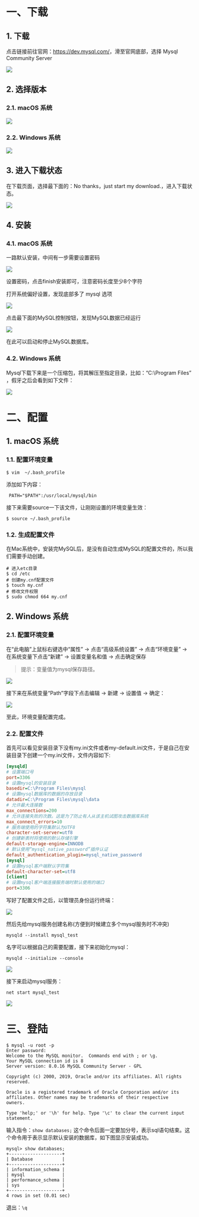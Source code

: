 # 一、下载

## 1. 下载

点击链接前往官网：<https://dev.mysql.com/>，滑至官网底部，选择 Mysql Community Server

![](./IMGS/install_mac_1.jpg)

## 2. 选择版本

### 2.1. macOS 系统

![](./IMGS/install_mac_2.jpg)

### 2.2. Windows 系统

![](./IMGS/install_windows_choose_version.jpg)

## 3. 进入下载状态

在下载页面，选择最下面的：No thanks，just start my download.，进入下载状态。

![](./IMGS/install_mac_3.jpg)

## 4. 安装

### 4.1. macOS 系统

 一路默认安装，中间有一步需要设置密码

![](./IMGS/install_mac_4.jpg)

设置密码，点击finish安装即可，注意密码长度至少8个字符

打开系统偏好设置，发现底部多了 mysql 选项

![](./IMGS/install_mac_5.jpg)

点击最下面的MySQL控制按钮，发现MySQL数据已经运行

![](./IMGS/install_mac_6.jpg)

在此可以启动和停止MySQL数据库。

### 4.2. Windows 系统

Mysql下载下来是一个压缩包，将其解压至指定目录，比如：“C:\Program Files” ，假牙之后会看到如下文件：

![](./IMGS/install_windows_unpack.png)

# 二、配置

## 1. macOS 系统

### 1.1. 配置环境变量

```shell
$ vim  ~/.bash_profile 
```

添加如下内容：

```shell
 PATH="$PATH":/usr/local/mysql/bin 
```

接下来需要source一下该文件，让刚刚设置的环境变量生效：

```shell
$ source ~/.bash_profile 
```

### 1.2.  生成配置文件

 在Mac系统中，安装完MySQL后，是没有自动生成MySQL的配置文件的，所以我们需要手动创建。

```shell
# 进入etc目录
$ cd /etc
# 创建my.cnf配置文件
$ touch my.cnf
# 修改文件权限
$ sudo chmod 664 my.cnf 
```

## 2. Windows 系统

### 2.1. 配置环境变量

在“此电脑”上鼠标右键选中“属性” -> 点击“高级系统设置” -> 点击“环境变量” -> 在系统变量下点击“新建” -> 设置变量名和值 -> 点击确定保存

> 提示：变量值为mysql保存路径。

![](./IMGS/config_ev_for_windows.jpg)

接下来在系统变量“Path”字段下点击编辑 -> 新建 -> 设置值 -> 确定：

![](./IMGS/config_ev_for_windows_1.png)

至此，环境变量配置完成。

### 2.2. 配置文件

首先可以看见安装目录下没有my.ini文件或者my-default.ini文件，于是自己在安装目录下创建一个my.ini文件，文件内容如下:

```ini
[mysqld]
# 设置端口号
port=3306
# 设置mysql的安装目录
basedir=C:\Program Files\mysql
# 设置mysql数据库的数据的存放目录
datadir=C:\Program Files\mysql\data
# 允许最大连接数
max_connections=200
# 允许连接失败的次数。这是为了防止有人从该主机试图攻击数据库系统
max_connect_errors=10
# 服务端使用的字符集默认为UTF8
character-set-server=utf8
# 创建新表时将使用的默认存储引擎
default-storage-engine=INNODB
# 默认使用“mysql_native_password”插件认证
default_authentication_plugin=mysql_native_password
[mysql]
# 设置mysql客户端默认字符集
default-character-set=utf8
[client]
# 设置mysql客户端连接服务端时默认使用的端口
port=3306
```

写好了配置文件之后，以管理员身份运行终端：

![](./IMGS/run_with_manger.png)

然后先给mysql服务创建名称(方便到时候建立多个mysql服务时不冲突)

```shell
mysqld --install mysql_test
```

名字可以根据自己的需要配置，接下来初始化mysql：

```shell
mysqld --initialize --console
```

![](./IMGS/mysql_init_windows.png)

接下来启动mysql服务：

```shell
net start mysql_test
```

![](./IMGS/net_start_service.png)





# 三、登陆

```shell
$ mysql -u root -p
Enter password: 
Welcome to the MySQL monitor.  Commands end with ; or \g.
Your MySQL connection id is 8
Server version: 8.0.16 MySQL Community Server - GPL

Copyright (c) 2000, 2019, Oracle and/or its affiliates. All rights reserved.

Oracle is a registered trademark of Oracle Corporation and/or its
affiliates. Other names may be trademarks of their respective
owners.

Type 'help;' or '\h' for help. Type '\c' to clear the current input statement.
```

输入指令：`show databases;` 这个命令后面一定要加分号，表示sql语句结束。这个命令用于表示显示默认安装的数据库，如下图显示安装成功。

```shell
mysql> show databases;
+--------------------+
| Database           |
+--------------------+
| information_schema |
| mysql              |
| performance_schema |
| sys                |
+--------------------+
4 rows in set (0.01 sec)
```

退出：`\q`





































